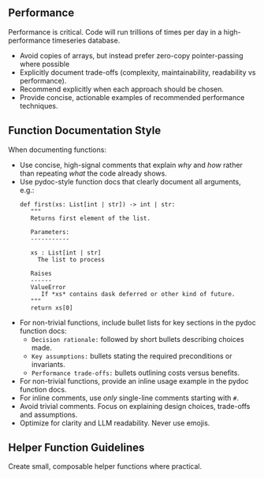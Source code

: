 ## Performance

Performance is critical. Code will run trillions of times per day in a high-performance timeseries database.

- Avoid copies of arrays, but instead prefer zero-copy pointer-passing where possible
- Explicitly document trade-offs (complexity, maintainability, readability vs performance).
- Recommend explicitly when each approach should be chosen.
- Provide concise, actionable examples of recommended performance techniques.

## Function Documentation Style

When documenting functions:

- Use concise, high-signal comments that explain *why* and *how* rather than repeating *what* the code already shows.
- Use pydoc-style function docs that clearly document all arguments, e.g.:
  ```
  def first(xs: List[int | str]) -> int | str:
     """
     Returns first element of the list.

     Parameters:
     -----------

     xs : List[int | str]
       The list to process

     Raises
     ------
     ValueError
        If *xs* contains dask deferred or other kind of future.
     """
     return xs[0]
  ```
- For non-trivial functions, include bullet lists for key sections in the pydoc function docs:
  - `Decision rationale:` followed by short bullets describing choices made.
  - `Key assumptions:` bullets stating the required preconditions or invariants.
  - `Performance trade-offs:` bullets outlining costs versus benefits.
- For non-trivial functions, provide an inline usage example in the pydoc function docs.
- For inline comments, use _only_ single-line comments starting with `#`.
- Avoid trivial comments. Focus on explaining design choices, trade-offs and assumptions.
- Optimize for clarity and LLM readability. Never use emojis.

## Helper Function Guidelines

Create small, composable helper functions where practical.
